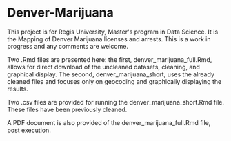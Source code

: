 # Denver-Marijuana
This project is for Regis University, Master's program in Data Science. It is the Mapping of Denver Marijuana licenses and arrests. This is a work in progress and any comments are welcome.

Two .Rmd files are presented here: the first, denver_marijuana_full.Rmd, allows for direct download of the uncleaned datasets, cleaning, and graphical display. The second, denver_marijuana_short, uses the already cleaned files and focuses only on geocoding and graphically displaying the results.

Two .csv files are provided for running the denver_marijuana_short.Rmd file. These files have been previously cleaned.

A PDF document is also provided of the denver_marijuana_full.Rmd file, post execution.  
